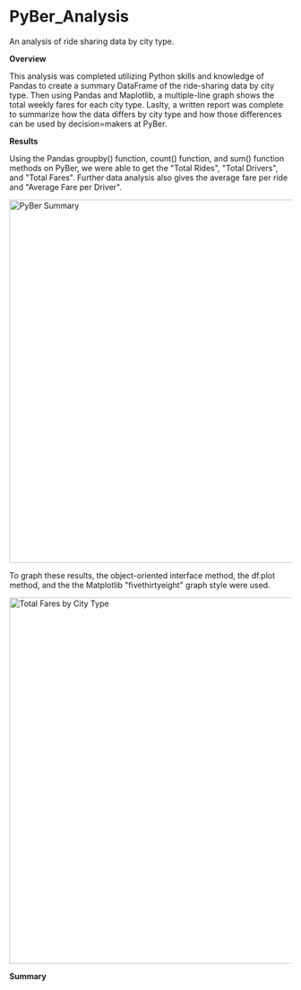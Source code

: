 # PyBer_Analysis
An analysis of ride sharing data by city type. 

**Overview**

This analysis was completed utilizing Python skills and knowledge of Pandas to create a summary DataFrame of the ride-sharing data by city type. Then using Pandas and Maplotlib, a multiple-line graph shows the total weekly fares for each city type. Laslty, a written report was complete to summarize how the data differs by city type and how those differences can be used by decision=makers at PyBer. 

**Results**

Using the Pandas groupby() function, count() function, and sum() function methods on PyBer, we were able to get the "Total Rides", "Total Drivers", and "Total Fares". Further data analysis also gives the average fare per ride and "Average Fare per Driver". 

<img width="648" alt="PyBer Summary" src="https://user-images.githubusercontent.com/99268646/159078523-e14112f9-79cd-448a-aa32-4ab70cbe70b8.png">

To graph these results, the object-oriented interface method, the df.plot method, and the the Matplotlib "fivethirtyeight" graph style were used.

<img width="653" alt="Total Fares by City Type" src="https://user-images.githubusercontent.com/99268646/159079695-5ca86434-9436-49eb-b5af-6152ca835948.png">


**Summary**


